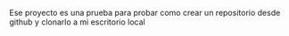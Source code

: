 Ese proyecto es una prueba para probar como crear un repositorio desde github y clonarlo a mi escritorio local